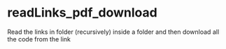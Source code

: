 # readLinks_pdf_download
 Read the links in folder (recursively) inside a folder and then download all the code from the link 
